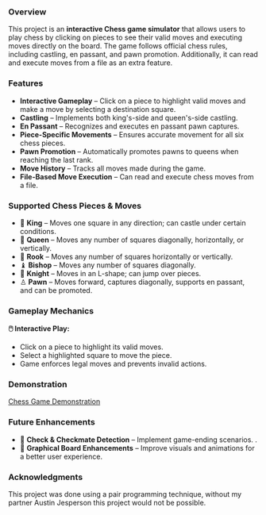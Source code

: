 ### Overview  
This project is an **interactive Chess game simulator** that allows users to play chess by clicking on pieces to see their valid moves and executing moves directly on the board. The game follows official chess rules, including castling, en passant, and pawn promotion. Additionally, it can read and execute moves from a file as an extra feature.  

### Features  
- **Interactive Gameplay** – Click on a piece to highlight valid moves and make a move by selecting a destination square.  
- **Castling** – Implements both king's-side and queen's-side castling.  
- **En Passant** – Recognizes and executes en passant pawn captures.  
- **Piece-Specific Movements** – Ensures accurate movement for all six chess pieces.  
- **Pawn Promotion** – Automatically promotes pawns to queens when reaching the last rank.  
- **Move History** – Tracks all moves made during the game.  
- **File-Based Move Execution** – Can read and execute chess moves from a file.  

### Supported Chess Pieces & Moves  
- 👑 **King** – Moves one square in any direction; can castle under certain conditions.  
- 👸 **Queen** – Moves any number of squares diagonally, horizontally, or vertically.  
- 🏰 **Rook** – Moves any number of squares horizontally or vertically.  
- ♝ **Bishop** – Moves any number of squares diagonally.  
- 🐴 **Knight** – Moves in an L-shape; can jump over pieces.  
- ♙ **Pawn** – Moves forward, captures diagonally, supports en passant, and can be promoted.  

### Gameplay Mechanics  
**🖱️ Interactive Play:**  
- Click on a piece to highlight its valid moves.  
- Select a highlighted square to move the piece.  
- Game enforces legal moves and prevents invalid actions.

### Demonstration
[Chess Game Demonstration](https://www.youtube.com/watch?v=-psFMat7YAg)

### Future Enhancements  
- 🚀 **Check & Checkmate Detection** – Implement game-ending scenarios.  .  
- 🔄 **Graphical Board Enhancements** – Improve visuals and animations for a better user experience.

### Acknowledgments  
This project was done using a pair programming technique, without my partner Austin Jesperson this project would not be possible. 


